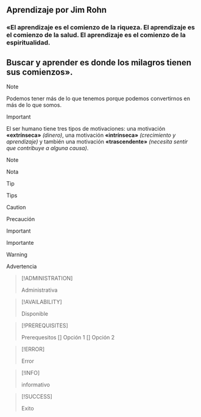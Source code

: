 ## Aprendizaje por Jim Rohn
### «El **aprendizaje** es el comienzo de la **riqueza**. El **aprendizaje** es el comienzo de la **salud**. El **aprendizaje** es el comienzo de la **espiritualidad**.
## Buscar y aprender es donde los milagros tienen sus comienzos».

>[!NOTE] 
>
>Podemos tener más de lo que tenemos porque podemos convertirnos en más de lo que somos.

>[!IMPORTANT]
>
>El ser humano tiene tres tipos de motivaciones: una motivación **«extrínseca»** *(dinero)*, una motivación **«intrínseca»** *(crecimiento y aprendizaje)* y también una motivación **«trascendente»** *(necesita sentir que contribuye a alguna causa)*. 

>[!NOTE]
>
> Nota

>[!TIP]
>
> Tips

>[!CAUTION]
>
> Precaución

>[!IMPORTANT]
>
> Importante

>[!WARNING]
>
>  Advertencia

>[!ADMINISTRATION]
>
>  Administrativa

>[!AVAILABILITY]
>
>  Disponible

>[!PREREQUISITES]
>
>  Prerequesitos 
> [] Opción 1
> [] Opción 2

>[!ERROR]
>
> Error


>[!INFO]
>
>  informativo


>[!SUCCESS]
>
>Exito
>
